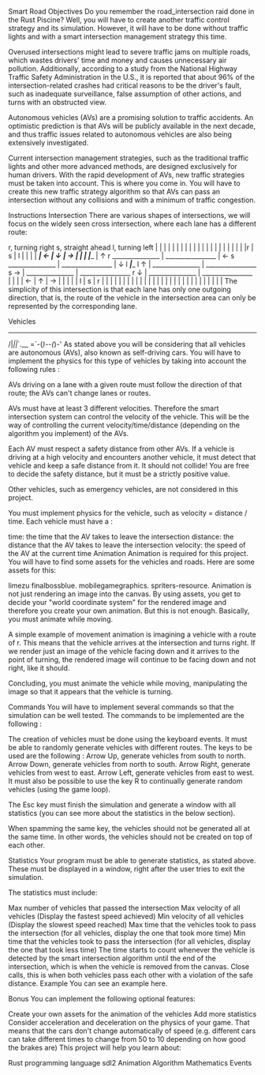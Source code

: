 Smart Road
Objectives
Do you remember the road_intersection raid done in the Rust Piscine? Well, you will have to create another traffic control strategy and its simulation. However, it will have to be done without traffic lights and with a smart intersection management strategy this time.

Overused intersections might lead to severe traffic jams on multiple roads, which wastes drivers' time and money and causes unnecessary air pollution. Additionally, according to a study from the National Highway Traffic Safety Administration in the U.S., it is reported that about 96% of the intersection-related crashes had critical reasons to be the driver's fault, such as inadequate surveillance, false assumption of other actions, and turns with an obstructed view.

Autonomous vehicles (AVs) are a promising solution to traffic accidents. An optimistic prediction is that AVs will be publicly available in the next decade, and thus traffic issues related to autonomous vehicles are also being extensively investigated.

Current intersection management strategies, such as the traditional traffic lights and other more advanced methods, are designed exclusively for human drivers. With the rapid development of AVs, new traffic strategies must be taken into account. This is where you come in. You will have to create this new traffic strategy algorithm so that AVs can pass an intersection without any collisions and with a minimum of traffic congestion.

Instructions
Intersection
There are various shapes of intersections, we will focus on the widely seen cross intersection, where each lane has a different route:

r, turning right
s, straight ahead
l, turning left
               |   |   |   |   |   |   |
               |   |   |   |   |   |   |
               |   |   |   |   |   |   |
               |r  | s | l |   |   |   |
_______________| ← | ↓ | → |   |   |   |________________
                           |            ↑ r
_______________            |            ________________
                           |            ← s
_______________            |            ________________
                           |            ↓ l
___________________________|____________________________
           l ↑             |
_______________            |            ________________
           s →             |
_______________            |            ________________
           r ↓             |
_______________            |            ________________
               |   |   |   | ← | ↑ | → |
               |   |   |   | l | s | r |
               |   |   |   |   |   |   |
               |   |   |   |   |   |   |
               |   |   |   |   |   |   |
               |   |   |   |   |   |   |
The simplicity of this intersection is that each lane has only one outgoing direction, that is, the route of the vehicle in the intersection area can only be represented by the corresponding lane.

Vehicles
  ______
 /|_||_\`.__
=`-(_)--(_)-'
As stated above you will be considering that all vehicles are autonomous (AVs), also known as self-driving cars. You will have to implement the physics for this type of vehicles by taking into account the following rules :

AVs driving on a lane with a given route must follow the direction of that route; the AVs can't change lanes or routes.

AVs must have at least 3 different velocities. Therefore the smart intersection system can control the velocity of the vehicle.
This will be the way of controlling the current velocity/time/distance (depending on the algorithm you implement) of the AVs.

Each AV must respect a safety distance from other AVs.
If a vehicle is driving at a high velocity and encounters another vehicle, it must detect that vehicle and keep a safe distance from it. It should not collide! You are free to decide the safety distance, but it must be a strictly positive value.

Other vehicles, such as emergency vehicles, are not considered in this project.

You must implement physics for the vehicle, such as velocity = distance / time. Each vehicle must have a :

time: the time that the AV takes to leave the intersection
distance: the distance that the AV takes to leave the intersection
velocity: the speed of the AV at the current time
Animation
Animation is required for this project. You will have to find some assets for the vehicles and roads. Here are some assets for this:

limezu
finalbossblue.
mobilegamegraphics.
spriters-resource.
Animation is not just rendering an image into the canvas. By using assets, you get to decide your "world coordinate system" for the rendered image and therefore you create your own animation. But this is not enough. Basically, you must animate while moving.

A simple example of movement animation is imagining a vehicle with a route of r. This means that the vehicle arrives at the intersection and turns right. If we render just an image of the vehicle facing down and it arrives to the point of turning, the rendered image will continue to be facing down and not right, like it should.

Concluding, you must animate the vehicle while moving, manipulating the image so that it appears that the vehicle is turning.

Commands
You will have to implement several commands so that the simulation can be well tested. The commands to be implemented are the following :

The creation of vehicles must be done using the keyboard events. It must be able to randomly generate vehicles with different routes. The keys to be used are the following :
Arrow Up, generate vehicles from south to north.
Arrow Down, generate vehicles from north to south.
Arrow Right, generate vehicles from west to east.
Arrow Left, generate vehicles from east to west.
It must also be possible to use the key R to continually generate random vehicles (using the game loop).

The Esc key must finish the simulation and generate a window with all statistics (you can see more about the statistics in the below section).

When spamming the same key, the vehicles should not be generated all at the same time. In other words, the vehicles should not be created on top of each other.

Statistics
Your program must be able to generate statistics, as stated above. These must be displayed in a window, right after the user tries to exit the simulation.

The statistics must include:

Max number of vehicles that passed the intersection
Max velocity of all vehicles (Display the fastest speed achieved)
Min velocity of all vehicles (Display the slowest speed reached)
Max time that the vehicles took to pass the intersection (for all vehicles, display the one that took more time)
Min time that the vehicles took to pass the intersection (for all vehicles, display the one that took less time)
The time starts to count whenever the vehicle is detected by the smart intersection algorithm until the end of the intersection, which is when the vehicle is removed from the canvas.
Close calls, this is when both vehicles pass each other with a violation of the safe distance.
Example
You can see an example here.

Bonus
You can implement the following optional features:

Create your own assets for the animation of the vehicles
Add more statistics
Consider acceleration and deceleration on the physics of your game. That means that the cars don't change automatically of speed (e.g. different cars can take different times to change from 50 to 10 depending on how good the brakes are)
This project will help you learn about:

Rust programming language
sdl2
Animation
Algorithm
Mathematics
Events
